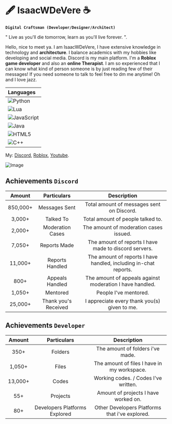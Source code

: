 # 🖋 IsaacWDeVere ☕

**`Digital Craftsman (Developer/Designer/Architect)`**

" Live as you'll die tomorrow,  learn as you'll live forever. ". 

Hello, nice to meet ya.  I am IsaacWDeVere, I have extensive knowledge in technology and **architecture**. I balance academics with my hobbies like developing and social media. Discord is my main platform. I'm a **Roblox game developer** and also an **online Therapist**.  I am so experienced that I can know what kind of person someone is by just reading few of their messages! If you need someone to talk to feel free to dm me anytime! Oh and I love jazz. 

| Languages  |
| :--        |
| ![Python](https://img.shields.io/badge/python-3670A0?style=for-the-badge&logo=python&logoColor=ffdd54) |
| ![Lua](https://img.shields.io/badge/lua-%232C2D72.svg?style=for-the-badge&logo=lua&logoColor=white) |
| ![JavaScript](https://img.shields.io/badge/javascript-%23323330.svg?style=for-the-badge&logo=javascript&logoColor=%23F7DF1E) |
| ![Java](https://img.shields.io/badge/java-%23ED8B00.svg?style=for-the-badge&logo=openjdk&logoColor=white)  |
| ![HTML5](https://img.shields.io/badge/html5-%23E34F26.svg?style=for-the-badge&logo=html5&logoColor=white) |
| ![C++](https://img.shields.io/badge/c++-%2300599C.svg?style=for-the-badge&logo=c%2B%2B&logoColor=white) |

My: 
[Discord](https://discord.com/users/1233652449365983254/),
[Roblox](https://www.roblox.com/users/2698166225/profile),
[Youtube](https://www.youtube.com/@IsaacWDeVere).

![Image](https://github.com/user-attachments/assets/9bfcd9cd-f4e8-429a-98b0-3e30f2c86179)

## Achievements `Discord`
| Amount  | Particulars | Description |
| :---:         |     :---:      |          :---: |
| 850,000+  | Messages Sent	  | Total amount of messages sent on Discord. |
| 3,000+  | Talked To  | Total amount of people talked to. |
| 2,000+  | Moderation Cases  | The amount of moderation cases issued. |
| 7,050+  | Reports Made | The amount of reports I have made to discord servers. |
| 11,000+ | Reports Handled | The amount of reports I have handled, including in-chat reports. |
| 800+ | Appeals Handled | The amount of appeals against moderation I have handled. |
| 1,050+ | Mentored | People I've mentored. |
| 25,000+ | Thank you's Received | I appreciate every thank you(s) given to me. |

## Achievements `Developer`
| Amount  | Particulars | Description |
| :---:         |     :---:      |          :---: |
| 350+  | Folders  | The amount of folders i've made. |
| 1,050+ | Files | The amount of files I have in my workspace. |
| 13,000+ | Codes | Working codes. / Codes I've written. |
| 55+ | Projects | Amount of projects I have worked on. |
| 80+ | Developers Platforms Explored | Other Developers Platforms that i've explored. |

